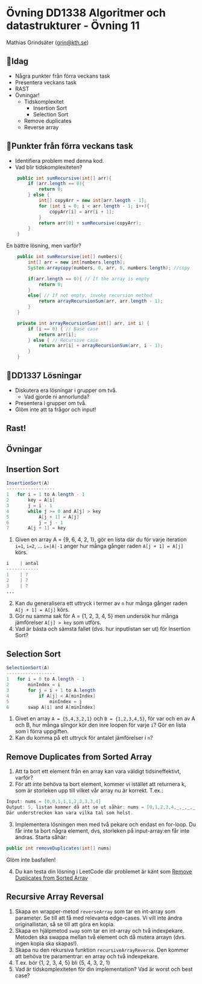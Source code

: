 # **Övning DD1338 Algoritmer och datastrukturer - Övning 11**
Mathias Grindsäter (grin@kth.se)

## 💬**Idag**
* Några punkter från förra veckans task
* Presentera veckans task
* RAST
* Övningar!
  * Tidskomplexitet
    * Insertion Sort
    * Selection Sort
  * Remove duplicates
  * Reverse array

## 💬**Punkter från förra veckans task**
* Identifiera problem med denna kod.
* Vad blir tidskomplexiteten?

```java
    public int sumRecursive(int[] arr){
        if (arr.length == 0){
            return 0;
        } else {
            int[] copyArr = new int[arr.length - 1];
            for (int i = 0; i < arr.length - 1; i++){
                copyArr[i] = arr[i + 1];
            }
            return arr[0] + sumRecursive(copyArr);
        }
    }
```

En bättre lösning, men varför?

```java
    public int sumRecursive(int[] numbers){
        int[] arr = new int[numbers.length];
        System.arraycopy(numbers, 0, arr, 0, numbers.length); //copy

        if(arr.length == 0){ // If the array is empty
            return 0;
        }
        else{ // If not empty, invoke recursion method
            return arrayRecursionSum(arr, arr.length - 1);
        }
    }

    private int arrayRecursionSum(int[] arr, int i) {
        if (i == 0) { // Base case
            return arr[i];
        } else { // Recursive case
            return arr[i] + arrayRecursionSum(arr, i - 1);
        }
    }

```





## 💬**DD1337 Lösningar**
* Diskutera era lösningar i grupper om två.
  * Vad gjorde ni annorlunda?
* Presentera i grupper om två.
* Glöm inte att ta frågor och input! 

## **Rast!**

## **Övningar**

## Insertion Sort
```java
InsertionSort(A)
------------------
1   for i = 1 to A.length - 1
2       key = A[i]
3       j = i - 1
4       while j >= 0 and A[j] > key
5           A[j + 1] = A[j]
6           j = j - 1
7       A[j + 1] = key

```


1. Given en array A = {9, 6, 4, 2, 1}, 
gör en lista där du för varje iteration `i=1`, `i=2`, ... `i=|A|-1` 
anger hur många gånger raden `A[j + 1] = A[j]` körs.

```java
i    | antal
------------
1    | ?
2    | ?
3    | ?
...

```

2. Kan du generalisera ett uttryck i termer av `n` hur många
gånger raden `A[j + 1] = A[j]` körs.
3. Gör nu samma sak för A = {1, 2, 3, 4, 5} men undersök
hur många jämförelser `A[j] > key` som utförs.
4. Vad är bästa och sämsta fallet (dvs. hur inputlistan ser ut) för Insertion Sort?

## Selection Sort

```java
SelectionSort(A)
------------------
1   for i = 0 to A.length - 1
2       minIndex = i
3       for j = i + 1 to A.length
4           if A[j] < A[minIndex]
5               minIndex = j
6       swap A[i] and A[minIndex]

```

1. Givet en array `A = {5,4,3,2,1}` och `B = {1,2,3,4,5}`, för 
var och en av A och B, hur många slingor kör den inre loopen
för varje `i`? Gör en lista som i förra uppgiften.
2. Kan du komma på ett uttryck för antalet jämförelser i `n`?

## Remove Duplicates from Sorted Array
1. Att ta bort ett element från en array kan vara väldigt tidsineffektivt, varför?
2. För att inte behöva ta bort element, kommer vi istället att returnera k,
   som är storleken upp till vilket vår array nu är korrekt.
   T.ex.:
```java
Input: nums = [0,0,1,1,1,2,2,3,3,4]
Output: 5, listan kommer då att se ut såhär: nums = [0,1,2,3,4,_,_,_,_,_]
Där understrecken kan vara vilka tal som helst.
```
3. Implementera lösningen men med två pekare och endast en for-loop. Du får inte ta bort några element,
   dvs, storleken på input-array:en får inte ändras. Starta såhär:

```java
public int removeDuplicates(int[] nums)
```

Glöm inte basfallen!

4. Du kan testa din lösning i LeetCode där problemet är känt som [Remove Duplicates from Sorted Array](https://leetcode.com/problems/remove-duplicates-from-sorted-array/)






## Recursive Array Reversal
1. Skapa en wrapper-metod `reverseArray` som tar en int-array som parameter.
Se till att få med relevanta edge-cases. Vi vill inte 
ändra originallistan, så se till att göra en kopia.
2. Skapa en hjälpmetod `swap` som tar en int-array och två indexpekare. Metoden
ska swappa mellan två element och då mutera arrayn (dvs. ingen kopia ska skapas!).
3. Skapa nu den rekursiva funktion `recursiveArrayReverse`. Den 
kommer att behöva tre paramentrar: en array och två indexpekare. 
4. T.ex. bör {1, 2, 3, 4, 5} bli {5, 4, 3, 2, 1}
5. Vad är tidskomplexiteten för din implementation? Vad är worst och best case?




